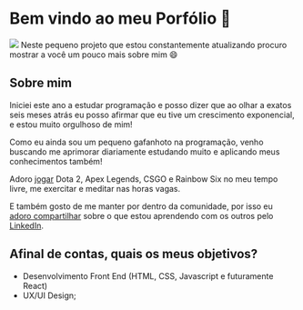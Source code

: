 # Bem vindo ao meu Porfólio 🖖
![](https://i.gyazo.com/769a90e97ecdf3715a32c6708983db3e.gif)
Neste pequeno projeto que estou constantemente atualizando procuro mostrar a você um pouco mais sobre mim 😄

## Sobre mim

Iniciei este ano a estudar programação e posso dizer que ao olhar a exatos seis meses atrás eu posso afirmar que eu tive um crescimento exponencial, e estou muito orgulhoso de mim!

Como eu ainda sou um pequeno gafanhoto na programação, venho buscando me aprimorar diariamente estudando muito e aplicando meus conhecimentos também!

Adoro [jogar](http://steamcommunity.com/id/HellasTV/ "jogar") Dota 2, Apex Legends, CSGO e Rainbow Six no meu tempo livre, me exercitar e meditar nas horas vagas.

E também gosto de me manter por dentro da comunidade, por isso eu [adoro compartilhar](https://www.linkedin.com/in/gabedev/detail/recent-activity/shares/ "adoro compartilhar") sobre o que estou aprendendo com os outros pelo [LinkedIn](https://www.linkedin.com/in/gabedev/ "LinkedIn").

## Afinal de contas, quais os meus objetivos?

- Desenvolvimento Front End (HTML, CSS, Javascript e futuramente React)
- UX/UI Design;

